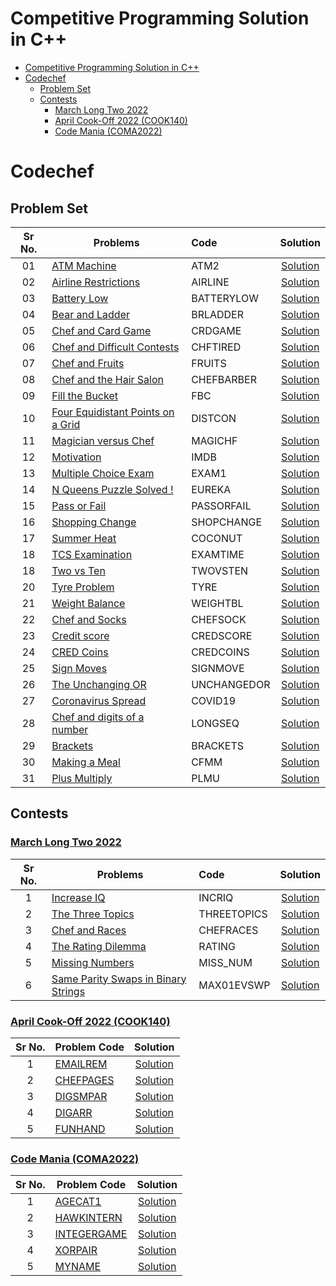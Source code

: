 # Competitive Programming Solution in C++

- [Competitive Programming Solution in C++](#competitive-programming-solution-in-c)
- [Codechef](#codechef)
  - [Problem Set](#problem-set)
  - [Contests](#contests)
    - [March Long Two 2022](#march-long-two-2022)
    - [April Cook-Off 2022 (COOK140)](#april-cook-off-2022-cook140)
    - [Code Mania (COMA2022)](#code-mania-coma2022)
  
# Codechef
## Problem Set

| Sr No. | Problems                                                                                 | Code        |                                   Solution                                    |
| :----: | ---------------------------------------------------------------------------------------- | :---------- | :---------------------------------------------------------------------------: |
|   01   | [ATM Machine](https://www.codechef.com/problems/ATM2)                                    | ATM2        |                [Solution](codechef/problems/ATM%20Machine.cpp)                |
|   02   | [Airline Restrictions](https://www.codechef.com/problems/AIRLINE)                        | AIRLINE     |           [Solution](codechef/problems/Airline%20Restrictions.cpp)            |
|   03   | [Battery Low](https://www.codechef.com/problems/BATTERYLOW)                              | BATTERYLOW  |                [Solution](codechef/problems/Battery%20Low.cpp)                |
|   04   | [Bear and Ladder](https://www.codechef.com/problems/BRLADDER)                            | BRLADDER    |             [Solution](codechef/problems/Bear%20and%20Ladder.cpp)             |
|   05   | [Chef and Card Game](https://www.codechef.com/problems/CRDGAME)                          | CRDGAME     |          [Solution](codechef/problems/Chef%20and%20Card%20Game.cpp)           |
|   06   | [Chef and Difficult Contests](https://www.codechef.com/problems/CHFTIRED)                | CHFTIRED    |      [Solution](codechef/problems/Chef%20and%20Difficult%20Contests.cpp)      |
|   07   | [Chef and Fruits](https://www.codechef.com/problems/FRUITS)                              | FRUITS      |             [Solution](codechef/problems/Chef%20and%20Fruits.cpp)             |
|   08   | [Chef and the Hair Salon](https://www.codechef.com/problems/CHEFBARBER)                  | CHEFBARBER  |       [Solution](codechef/problems/Chef%20and%20the%20Hair%20Salon.cpp)       |
|   09   | [Fill the Bucket](https://www.codechef.com/problems/FBC)                                 | FBC         |             [Solution](codechef/problems/Fill%20the%20Bucket.cpp)             |
|   10   | [Four Equidistant Points on a Grid](https://www.codechef.com/LTIME105A/problems/DISTCON) | DISTCON     | [Solution](codechef/problems/Four%20Equidistant%20Points%20on%20a%20Grid.cpp) |
|   11   | [Magician versus Chef](https://www.codechef.com/problems/MAGICHF)                        | MAGICHF     |          [Solution](codechef/problems/Magician%20versus%20Chef.cpp)           |
|   12   | [Motivation](https://www.codechef.com/problems/IMDB)                                     | IMDB        |                 [Solution](codechef/problems/Motivation.cpp)                  |
|   13   | [Multiple Choice Exam](https://www.codechef.com/problems/EXAM1)                          | EXAM1       |          [Solution](codechef/problems/Multiple%20Choice%20Exam.cpp)           |
|   14   | [N Queens Puzzle Solved !](https://www.codechef.com/problems/EUREKA)                     | EUREKA      |        [Solution](codechef/problems/N%20Queens%20Puzzle%20Solved.cpp)         |
|   15   | [Pass or Fail](https://www.codechef.com/problems/PASSORFAIL)                             | PASSORFAIL  |              [Solution](codechef/problems/Pass%20or%20Fail.cpp)               |
|   16   | [Shopping Change](https://www.codechef.com/problems/SHOPCHANGE)                          | SHOPCHANGE  |              [Solution](codechef/problems/Shopping%20Change.cpp)              |
|   17   | [Summer Heat](https://www.codechef.com/problems/COCONUT)                                 | COCONUT     |                [Solution](codechef/problems/Summer%20Heat.cpp)                |
|   18   | [TCS Examination](https://www.codechef.com/problems/EXAMTIME)                            | EXAMTIME    |              [Solution](codechef/problems/TCS%20Examination.cpp)              |
|   18   | [Two vs Ten](https://www.codechef.com/problems/TWOVSTEN)                                 | TWOVSTEN    |               [Solution](codechef/problems/Two%20vs%20Ten.cpp)                |
|   20   | [Tyre Problem](https://www.codechef.com/problems/TYRE)                                   | TYRE        |               [Solution](codechef/problems/Tyre%20problem.cpp)                |
|   21   | [Weight Balance ](https://www.codechef.com/problems/WEIGHTBL)                            | WEIGHTBL    |              [Solution](codechef/problems/Weight%20Balance.cpp)               |
|   22   | [Chef and Socks](https://www.codechef.com/problems/CHEFSOCK)                             | CHEFSOCK    |             [Solution](codechef/problems/Chef%20and%20Socks.cpp)              |
|   23   | [Credit score](https://www.codechef.com/problems/CREDSCORE)                              | CREDSCORE   |               [Solution](codechef/problems/Credit%20Score.cpp)                |
|   24   | [CRED Coins](https://www.codechef.com/problems/CREDCOINS)                                | CREDCOINS   |                [Solution](codechef/problems/CRED%20Coins.cpp)                 |
|   25   | [Sign Moves](https://www.codechef.com/problems/SIGNMOVE)                                 | SIGNMOVE    |                [Solution](codechef/problems/Sign%20Moves.cpp)                 |
|   26   | [The Unchanging OR](https://www.codechef.com/problems/UNCHANGEDOR)                       | UNCHANGEDOR |            [Solution](codechef/problems/The%20Unchanging%20OR.cpp)            |
|   27   | [Coronavirus Spread ](https://www.codechef.com/problems/COVID19)                         | COVID19     |            [Solution](codechef/problems/Coronavirus%20Spread.cpp)             |
|   28   | [Chef and digits of a number](https://www.codechef.com/problems/LONGSEQ)                 | LONGSEQ     |    [Solution](codechef/problems/Chef%20and%20digits%20of%20a%20number.cpp)    |
|   29   | [Brackets](https://www.codechef.com/problems/BRACKETS)                                   | BRACKETS    |                  [Solution](codechef/problems/Brackets.cpp)                   |
|   30   | [Making a Meal](https://www.codechef.com/problems/CFMM)                                  | CFMM        |              [Solution](codechef/problems/Making%20a%20Meal.cpp)              |
|   31   | [Plus Multiply](https://www.codechef.com/problems/PLMU)                                  | PLMU        |               [Solution](codechef/problems/Plus%20Multiply.cpp)               |


<!-- |      | []()                                                                                     |            |                         [Solution](codechef/problems)                         | -->


## Contests

### [March Long Two 2022](https://www.codechef.com/MARCH222)

| Sr No. | Problems                                                                                      | Code        |                                             Solution                                             |
| :----: | --------------------------------------------------------------------------------------------- | :---------- | :----------------------------------------------------------------------------------------------: |
|   1    | [Increase IQ](https://www.codechef.com/MARCH222D/problems/INCRIQ)                             | INCRIQ      |                 [Solution](codechef/March%20Long%20Two%202022/Increase%20IQ.cpp)                 |
|   2    | [The Three Topics](https://www.codechef.com/MARCH222D/problems/THREETOPICS)                   | THREETOPICS |             [Solution](codechef/March%20Long%20Two%202022/The%20Three%20Topics.cpp)              |
|   3    | [Chef and Races](https://www.codechef.com/MARCH222D/problems/CHEFRACES)                       | CHEFRACES   |              [Solution](codechef/March%20Long%20Two%202022/Chef%20and%20Races.cpp)               |
|   4    | [The Rating Dilemma](https://www.codechef.com/MARCH222D/problems/RATING)                      | RATING      |            [Solution](codechef/March%20Long%20Two%202022/The%20Rating%20Dilemma.cpp)             |
|   5    | [Missing Numbers](https://www.codechef.com/MARCH222D/problems/MISS_NUM)                       | MISS_NUM    |               [Solution](codechef/March%20Long%20Two%202022/Missing%20Numbers.cpp)               |
|   6    | [Same Parity Swaps in Binary Strings](https://www.codechef.com/MARCH222D/problems/MAX01EVSWP) | MAX01EVSWP  | [Solution](codechef/March%20Long%20Two%202022/Same%20Parity%20Swaps%20in%20Binary%20Strings.cpp) |

### [April Cook-Off 2022 (COOK140)](https://www.codechef.com/COOK140/)

| Sr No. | Problem Code                                                      |                          Solution                          |
| :----: | ----------------------------------------------------------------- | :--------------------------------------------------------: |
|   1    | [EMAILREM](https://www.codechef.com/COOK140D/problems/EMAILREM)   | [Solution](codechef/April%20Cook-Off%202022/EMAILREM.cpp)  |
|   2    | [CHEFPAGES](https://www.codechef.com/COOK140D/problems/CHEFPAGES) | [Solution](codechef/April%20Cook-Off%202022/CHEFPAGES.cpp) |
|   3    | [DIGSMPAR](https://www.codechef.com/COOK140D/problems/DIGSMPAR)   | [Solution](codechef/April%20Cook-Off%202022/DIGSMPAR.cpp)  |
|   4    | [DIGARR](https://www.codechef.com/COOK140D/problems/DIGARR)       |  [Solution](codechef/April%20Cook-Off%202022/DIGARR.cpp)   |
|   5    | [FUNHAND](https://www.codechef.com/COOK140D/problems/FUNHAND)     |  [Solution](codechef/April%20Cook-Off%202022/FUNHAND.cpp)  |


### [Code Mania (COMA2022)](https://www.codechef.com/COMA2022/)

| Sr No. | Problem Code                                                          |                         Solution                         |
| :----: | --------------------------------------------------------------------- | :------------------------------------------------------: |
|   1    | [AGECAT1](https://www.codechef.com/COMA2022/problems/AGECAT1)         |   [Solution](codechef/Code%20Mania%202022/AGECAT1.cpp)   |
|   2    | [HAWKINTERN](https://www.codechef.com/COMA2022/problems/HAWKINTERN)   | [Solution](codechef/Code%20Mania%202022/HAWKINTERN.cpp)  |
|   3    | [INTEGERGAME](https://www.codechef.com/COMA2022/problems/INTEGERGAME) | [Solution](codechef/Code%20Mania%202022/INTEGERGAME.cpp) |
|   4    | [XORPAIR](https://www.codechef.com/COMA2022/problems/XORPAIR)         |   [Solution](codechef/Code%20Mania%202022/XORPAIR.cpp)   |
|   5    | [MYNAME](https://www.codechef.com/COMA2022/problems/MYNAME)         |   [Solution](codechef/Code%20Mania%202022/MYNAME.cpp)   |


